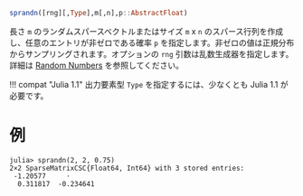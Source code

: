 ```julia
sprandn([rng][,Type],m[,n],p::AbstractFloat)
```

長さ `m` のランダムスパースベクトルまたはサイズ `m` x `n` のスパース行列を作成し、任意のエントリが非ゼロである確率 `p` を指定します。非ゼロの値は正規分布からサンプリングされます。オプションの `rng` 引数は乱数生成器を指定します。詳細は [Random Numbers](@ref) を参照してください。

!!! compat "Julia 1.1"
    出力要素型 `Type` を指定するには、少なくとも Julia 1.1 が必要です。


# 例

```jldoctest; setup = :(using Random; Random.seed!(0))
julia> sprandn(2, 2, 0.75)
2×2 SparseMatrixCSC{Float64, Int64} with 3 stored entries:
 -1.20577     ⋅
  0.311817  -0.234641
```
